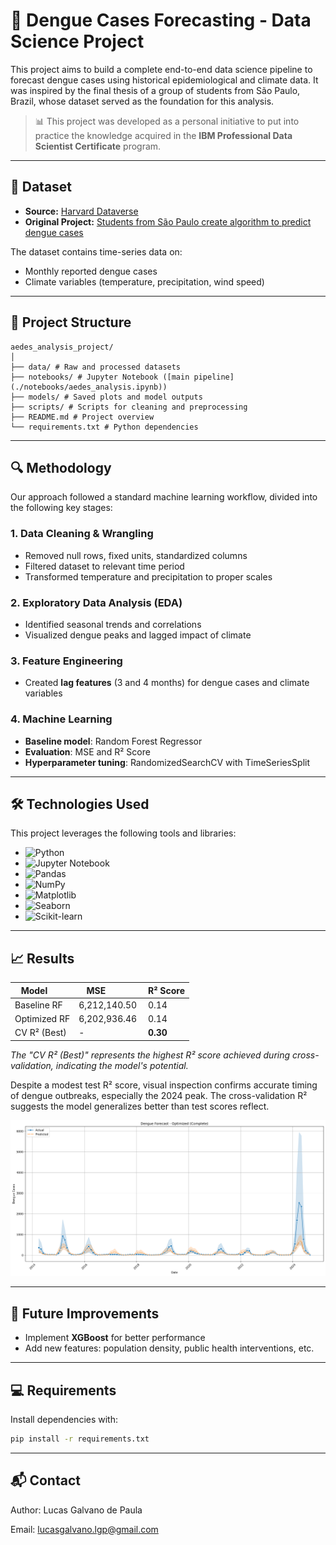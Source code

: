 # 🦟 Dengue Cases Forecasting - Data Science Project

This project aims to build a complete end-to-end data science pipeline to forecast dengue cases using historical epidemiological and climate data. It was inspired by the final thesis of a group of students from São Paulo, Brazil, whose dataset served as the foundation for this analysis.

> 📊 This project was developed as a personal initiative to put into practice the knowledge acquired in the **IBM Professional Data Scientist Certificate** program.

---

## 📁 Dataset

- **Source:** [Harvard Dataverse](https://dataverse.harvard.edu/dataset.xhtml?persistentId=doi:10.7910/DVN/NN7EOY)
- **Original Project:** [Students from São Paulo create algorithm to predict dengue cases](https://www.metropoles.com/sao-paulo/estudantes-de-sp-criam-algoritmo-capaz-de-prever-casos-de-dengue)

The dataset contains time-series data on:
- Monthly reported dengue cases
- Climate variables (temperature, precipitation, wind speed)

---

## 📌 Project Structure
```
aedes_analysis_project/
│
├── data/ # Raw and processed datasets
├── notebooks/ # Jupyter Notebook ([main pipeline](./notebooks/aedes_analysis.ipynb))
├── models/ # Saved plots and model outputs
├── scripts/ # Scripts for cleaning and preprocessing
├── README.md # Project overview
└── requirements.txt # Python dependencies
```

---

## 🔍 Methodology
Our approach followed a standard machine learning workflow, divided into the following key stages:

### 1. Data Cleaning & Wrangling
- Removed null rows, fixed units, standardized columns
- Filtered dataset to relevant time period
- Transformed temperature and precipitation to proper scales

### 2. Exploratory Data Analysis (EDA)
- Identified seasonal trends and correlations
- Visualized dengue peaks and lagged impact of climate

### 3. Feature Engineering
- Created **lag features** (3 and 4 months) for dengue cases and climate variables

### 4. Machine Learning
- **Baseline model**: Random Forest Regressor
- **Evaluation**: MSE and R² Score
- **Hyperparameter tuning**: RandomizedSearchCV with TimeSeriesSplit

---

## 🛠️ Technologies Used

This project leverages the following tools and libraries:

- <img src="https://img.shields.io/badge/Python-3776AB?style=for-the-badge&logo=python&logoColor=white" alt="Python">
- <img src="https://img.shields.io/badge/Jupyter_Notebook-F37626?style=for-the-badge&logo=jupyter&logoColor=white" alt="Jupyter Notebook">
- <img src="https://img.shields.io/badge/Pandas-150458?style=for-the-badge&logo=pandas&logoColor=white" alt="Pandas">
- <img src="https://img.shields.io/badge/NumPy-013243?style=for-the-badge&logo=numpy&logoColor=white" alt="NumPy">
- <img src="https://img.shields.io/badge/Matplotlib-E34D26?style=for-the-badge&logo=matplotlib&logoColor=white" alt="Matplotlib">
- <img src="https://img.shields.io/badge/Seaborn-4C766A?style=for-the-badge&logo=seaborn&logoColor=white" alt="Seaborn">
- <img src="https://img.shields.io/badge/scikit_learn-F7931E?style=for-the-badge&logo=scikit-learn&logoColor=white" alt="Scikit-learn">


---

## 📈 Results

| Model        | MSE           | R² Score |
|--------------|---------------|----------|
| Baseline RF  | 6,212,140.50  | 0.14     |
| Optimized RF | 6,202,936.46  | 0.14     |
| CV R² (Best) | -             | **0.30** |

_The "CV R² (Best)" represents the highest R² score achieved during cross-validation, indicating the model's potential._

Despite a modest test R² score, visual inspection confirms accurate timing of dengue outbreaks, especially the 2024 peak. The cross-validation R² suggests the model generalizes better than test scores reflect.

<div align="center">
  <img src="https://raw.githubusercontent.com/LucasGalvano/sao-paulo-dengue-analysis-and-forecasting/main/models/optimized_dengue_forecast_complete.png" alt="Optimized Model's Dengue Forecast" width="600">
</div>

---

## 🚀 Future Improvements

- Implement **XGBoost** for better performance
- Add new features: population density, public health interventions, etc.

---

## 💻 Requirements

Install dependencies with:

```bash
pip install -r requirements.txt
``` 

---

## 📬 Contact
Author: Lucas Galvano de Paula

Email: lucasgalvano.lgp@gmail.com

